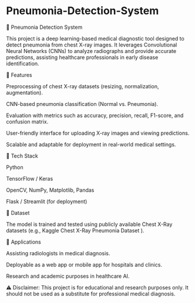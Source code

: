 # Pneumonia-Detection-System
📌 Pneumonia Detection System

This project is a deep learning-based medical diagnostic tool designed to detect pneumonia from chest X-ray images. It leverages Convolutional Neural Networks (CNNs) to analyze radiographs and provide accurate predictions, assisting healthcare professionals in early disease identification.

🔹 Features

Preprocessing of chest X-ray datasets (resizing, normalization, augmentation).

CNN-based pneumonia classification (Normal vs. Pneumonia).

Evaluation with metrics such as accuracy, precision, recall, F1-score, and confusion matrix.

User-friendly interface for uploading X-ray images and viewing predictions.

Scalable and adaptable for deployment in real-world medical settings.

🔹 Tech Stack

Python

TensorFlow / Keras

OpenCV, NumPy, Matplotlib, Pandas

Flask / Streamlit (for deployment)

🔹 Dataset

The model is trained and tested using publicly available Chest X-Ray datasets (e.g., Kaggle Chest X-Ray Pneumonia Dataset
).

🔹 Applications

Assisting radiologists in medical diagnosis.

Deployable as a web app or mobile app for hospitals and clinics.

Research and academic purposes in healthcare AI.

⚠️ Disclaimer: This project is for educational and research purposes only. It should not be used as a substitute for professional medical diagnosis.
